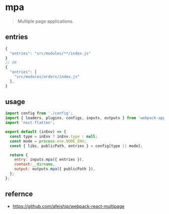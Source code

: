 # mpa
> Multiple page applications.

## entries
```js
{
  "entries": "src/modules/**/index.js"
}
// OR
{
  "entries": [
    "src/modules/orders/index.js"
  ],
}
```

## usage
```js
import config from './config';
import { loaders, plugins, configs, inputs, outputs } from 'webpack-app-kits';
import 'next-flatten';

export default (inEnv) => {
  const type = inEnv ? inEnv.type : null;
  const mode = process.env.NODE_ENV;
  const { libs, publicPath, entries } = config[type || mode];

  return {
    entry: inputs.mpa({ entries }),
    context:__dirname,
    output: outputs.mpa({ publicPath }),
  };
};

```

## refernce
- https://github.com/afeiship/webpack-react-multipage
